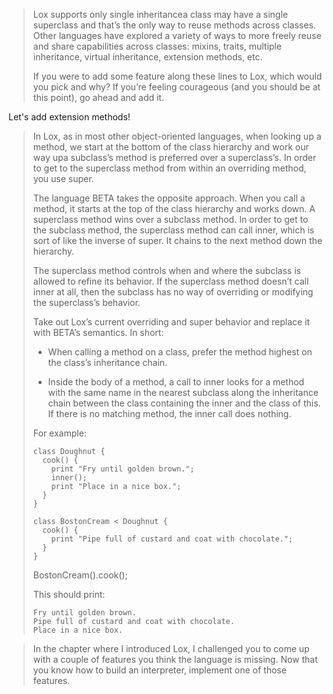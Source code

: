 > Lox supports only single inheritancea class may have a single superclass and that’s the only way to reuse methods across classes. Other languages have explored a variety of ways to more freely reuse and share capabilities across classes: mixins, traits, multiple inheritance, virtual inheritance, extension methods, etc.
>
> If you were to add some feature along these lines to Lox, which would you pick and why? If you’re feeling courageous (and you should be at this point), go ahead and add it.

Let's add extension methods!

> In Lox, as in most other object-oriented languages, when looking up a method, we start at the bottom of the class hierarchy and work our way upa subclass’s method is preferred over a superclass’s. In order to get to the superclass method from within an overriding method, you use super.
>
> The language BETA takes the opposite approach. When you call a method, it starts at the top of the class hierarchy and works down. A superclass method wins over a subclass method. In order to get to the subclass method, the superclass method can call inner, which is sort of like the inverse of super. It chains to the next method down the hierarchy.
>
> The superclass method controls when and where the subclass is allowed to refine its behavior. If the superclass method doesn’t call inner at all, then the subclass has no way of overriding or modifying the superclass’s behavior.
>
>Take out Lox’s current overriding and super behavior and replace it with BETA’s semantics. In short:
>
> *  When calling a method on a class, prefer the method highest on the class’s inheritance chain.
>
> * Inside the body of a method, a call to inner looks for a method with the same name in the nearest subclass along the inheritance chain between the class containing the inner and the class of this. If there is no matching method, the inner call does nothing.
>
> For example:
> ```
> class Doughnut {
>   cook() {
>     print "Fry until golden brown.";
>     inner();
>     print "Place in a nice box.";
>   }
> }
>
> class BostonCream < Doughnut {
>   cook() {
>     print "Pipe full of custard and coat with chocolate.";
>   }
> }
> ```
>
> BostonCream().cook();
>
> This should print:
>
> ```
> Fry until golden brown.
> Pipe full of custard and coat with chocolate.
> Place in a nice box.
> ```


> In the chapter where I introduced Lox, I challenged you to come up with a couple of features you think the language is missing. Now that you know how to build an interpreter, implement one of those features.
